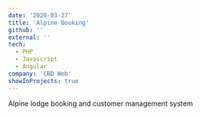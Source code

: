 ```yaml
---
date: '2020-03-27'
title: 'Alpine Booking'
github: ''
external: ''
tech:
  - PHP
  - Javascript
  - Angular
company: 'CBD Web'
showInProjects: true
---
```


Alpine lodge booking and customer management system 